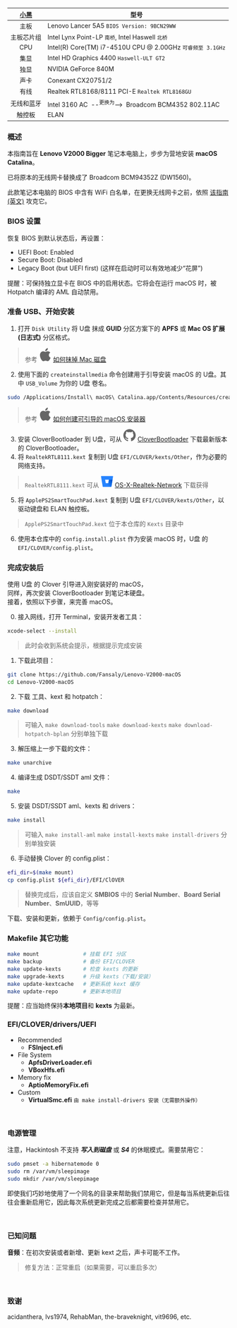 [小黑](http://www.lenovo.com.cn/product/50081.html "LENOVO 小新 V2000 Bigger 版") | 型号
:-: | -
主板 | Lenovo Lancer 5A5 `BIOS Version: 9BCN29WW`
主板芯片组 | Intel Lynx Point-LP `南桥`, Intel Haswell `北桥`
CPU | Intel(R) Core(TM) i7-4510U CPU @ 2.00GHz `可睿频至 3.1GHz`
集显 | Intel HD Graphics 4400 `Haswell-ULT GT2`
独显 | NVIDIA GeForce 840M
声卡 | Conexant CX20751/2
有线 | Realtek RTL8168/8111 PCI-E `Realtek RTL8168GU`
无线和蓝牙| Intel 3160 AC &nbsp;--<sup>更换为</sup>-->&nbsp; Broadcom BCM4352 802.11AC
触控板 | ELAN

### 概述
本指南旨在 **Lenovo V2000 Bigger** 笔记本电脑上，步步为营地安装 **macOS Catalina**。

已将原本的无线网卡替换成了 Broadcom BCM94352Z (DW1560)。

此款笔记本电脑的 BIOS 中含有 WiFi 白名单，在更换无线网卡之前，依照 [该指南(英文)](https://www.tonymacx86.com/threads/guide-lenovo-g50-70-and-z50-70-bios-whitelist-removal.187340/) 攻克它。

### BIOS 设置
恢复 BIOS 到默认状态后，再设置：
- UEFI Boot: Enabled
- Secure Boot: Disabled
- Legacy Boot (but UEFI first) (这样在启动时可以有效地减少“花屏”)

提醒：可保持独立显卡在 BIOS 中的启用状态。它将会在运行 macOS 时，被 Hotpatch 编译的 AML 自动禁用。

### 准备 USB、开始安装
1. 打开 `Disk Utility` 将 U盘 抹成 **GUID** 分区方案下的 **APFS** 或 **Mac OS 扩展(日志式)** 分区格式。
> 参考 [![apple logo](logos/apple.svg)](#) [如何抹掉 Mac 磁盘](https://support.apple.com/zh-cn/HT208496)
2. 使用下面的 `createinstallmedia` 命令创建用于引导安装 macOS 的 U盘。其中 `USB_Volume` 为你的 U盘 卷名。
```sh
sudo /Applications/Install\ macOS\ Catalina.app/Contents/Resources/createinstallmedia --volume /Volumes/USB_Volume
```
> 参考 [![apple logo](logos/apple.svg)](#) [如何创建可引导的 macOS 安装器](https://support.apple.com/zh-cn/HT201372)
3. 安装 CloverBootloader 到 U盘，可从 [![Github logo](logos/github.svg)](#) [CloverBootloader](https://github.com/CloverHackyColor/CloverBootloader/releases) 下载最新版本的 CloverBootloader。
4. 将 `RealtekRTL8111.kext` 复制到 U盘 `EFI/CLOVER/kexts/Other`，作为必要的网络支持。
> `RealtekRTL8111.kext` 可从 [![Bitbucket logo](logos/bitbucket.svg)](#) [OS-X-Realtek-Network](https://bitbucket.org/RehabMan/os-x-realtek-network/downloads/) 下载获得
5. 将 `ApplePS2SmartTouchPad.kext` 复制到 U盘 `EFI/CLOVER/kexts/Other`，以驱动键盘和 ELAN 触控板。
> `ApplePS2SmartTouchPad.kext` 位于本仓库的 `Kexts` 目录中
6. 使用本仓库中的 `config.install.plist` 作为安装 macOS 时，U盘 的 `EFI/CLOVER/config.plist`。

### 完成安装后
使用 U盘 的 Clover 引导进入刚安装好的 macOS，  
同样，再次安装 CloverBootloader 到笔记本硬盘。  
接着，依照以下步骤，来完善 macOS。

0. 接入网线，打开 Terminal，安装开发者工具：
```sh
xcode-select --install
```
> 此时会收到系统会提示，根据提示完成安装
1. 下载此项目：
```sh
git clone https://github.com/Fansaly/Lenovo-V2000-macOS
cd Lenovo-V2000-macOS
```
2. 下载 工具、kext 和 hotpatch：
```sh
make download
```
> 可输入 `make download-tools` `make download-kexts` `make download-hotpatch-bplan` 分别单独下载
3. 解压缩上一步下载的文件：
```sh
make unarchive
```
4. 编译生成 DSDT/SSDT aml 文件：
```sh
make
```
5. 安装 DSDT/SSDT aml、kexts 和 drivers：
```sh
make install
```
> 可输入 `make install-aml` `make install-kexts` `make install-drivers` 分别单独安装
6. 手动替换 Clover 的 config.plist：
```sh
efi_dir=$(make mount)
cp config.plist ${efi_dir}/EFI/ClOVER
```
> 替换完成后，应该自定义 **SMBIOS** 中的 **Serial Number**、**Board Serial Number**、**SmUUID**，等等

下载、安装和更新，依赖于 `Config/config.plist`。

### Makefile 其它功能
```sh
make mount              # 挂载 EFI 分区
make backup             # 备份 EFI/CLOVER
make update-kexts       # 检查 kexts 的更新
make upgrade-kexts      # 升级 kexts（下载/安装）
make update-kextcache   # 更新系统 kext 缓存
make update-repo        # 更新本地项目
```
提醒：应当始终保持**本地项目**和 **kexts** 为最新。

### EFI/CLOVER/drivers/UEFI
  - Recommended
    - **FSInject.efi**
  - File System
    - **ApfsDriverLoader.efi**
    - **VBoxHfs.efi**
  - Memory fix
    - **AptioMemoryFix.efi**
  - Custom
    - **VirtualSmc.efi** `由 make install-drivers 安装（无需额外操作）`

&nbsp;

### 电源管理
注意，Hackintosh 不支持 _**写入到磁盘**_ 或 _**S4**_ 的休眠模式。需要禁用它：
```sh
sudo pmset -a hibernatemode 0
sudo rm /var/vm/sleepimage
sudo mkdir /var/vm/sleepimage
```
即使我们巧妙地使用了一个同名的目录来帮助我们禁用它，但是每当系统更新后往往会重新启用它，因此每次系统更新完成之后都需要检查并禁用它。

&nbsp;

### 已知问题
**音频**：在初次安装或者新增、更新 kext 之后，声卡可能不工作。
> 修复方法：正常重启（如果需要，可以重启多次）

&nbsp;

### 致谢
acidanthera, lvs1974, RehabMan, the-braveknight, vit9696, etc.

